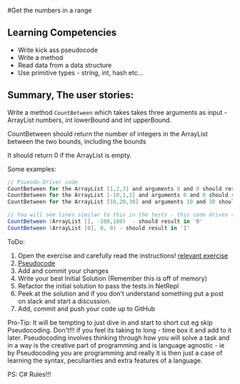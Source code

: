 #Get the numbers in a range

## Learning Competencies
- Write kick ass pseudocode
- Write a method
- Read data from a data structure
- Use primitive types - string, int, hash etc...

## Summary, The user stories:

Write a method `CountBetween` which takes takes three arguments as input - ArrayList numbers, int lowerBound and int upperBound.

CountBetween should return the number of integers in the ArrayList between the two bounds, including the bounds

It should return 0 if the ArrayList is empty.

Some examples:

```cs
// Psueodo-Driver code
CountBetween for the ArrayList [1,2,3] and arguments 0 and 0 should result in '3'
CountBetween for the ArrayList [-10,1,2] and arguments 0 and 0 should result in '2'
CountBetween for the ArrayList [10,20,30] and arguments 10 and 30 should result in '3'

// You will see lines similar to this in the tests - this code drives the app, ie it uses it to make stuff happen.
CountBetween (ArrayList [], -100,100)  - should result in '0'
CountBetween (ArrayList [0], 0, 0) - should result in '1'
```

ToDo:
1. Open the exercise and carefully read the instructions! [relevant exercise](http://net-repl.enspiral.info/exercises/15)  
2. [Pseudocode](https://github.com/dev-academy-phase0/phase-0-handbook/blob/master/coding-references/pseudocode.md)  
3. Add and commit your changes  
4. Write your best Initial Solution (Remember this is off of memory)  
5. Refactor the initial solution to pass the tests in NetRepl  
6. Peek at the solution and if you don't understand something put a post on slack and start a discussion.  
7. Add, commit and push your code up to GitHub  

Pro-Tip: It will be tempting to just dive in and start to short cut eg skip Pseudocoding. Don't!!! if you feel its taking to long - time box it and add to it later. Pseudocoding involves thinking through how you will solve a task and in a way is the creative part of programming and is language agnostic - ie by Pseudocoding you are programming and really it is then just a case of learning the syntax, peculiarities and extra features of a language.

PS: C# Rules!!!
